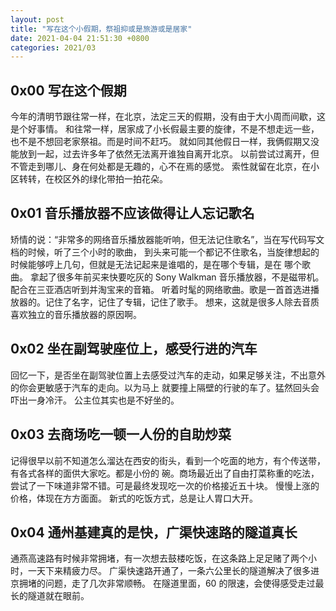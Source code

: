 ```yaml
---
layout: post
title: "写在这个小假期，祭祖抑或是旅游或是居家"
date: 2021-04-04 21:51:30 +0800
categories: 2021/03
---
```


## 0x00 写在这个假期

今年的清明节跟往常一样，在北京，法定三天的假期，没有由于大小周而间歇，这是个好事情。
和往常一样，居家成了小长假最主要的旋律，不是不想走远一些，也不是不想回老家祭祖。而是时间不赶巧。
就如同其他假日一样，我俩假期又没能放到一起，过去许多年了依然无法离开谁独自离开北京。
以前尝试过离开，但不管走到哪儿、身在何处都是无趣的，心不在焉的感觉。
索性就留在北京，在小区转转，在校区外的绿化带拍一拍花朵。

## 0x01 音乐播放器不应该做得让人忘记歌名

矫情的说：“非常多的网络音乐播放器能听响，但无法记住歌名”，当在写代码写文档的时候，听了三个小时的歌曲，
到头来可能一个都记不住歌名，当旋律想起的时候能够哼上几句，但就是无法记起来是谁唱的，是在哪个专辑，是在
哪个歌曲。
拿起了很多年前买来快要吃灰的 Sony Walkman 音乐播放器，不是磁带机。配合在三亚酒店听到并淘宝来的音箱。
听着时髦的网络歌曲。歌是一首首选进播放器的。记住了名字，记住了专辑，记住了歌手。
想来，这就是很多人除去音质喜欢独立的音乐播放器的原因啊。

## 0x02 坐在副驾驶座位上，感受行进的汽车

回忆一下，是否坐在副驾驶位置上去感受过汽车的走动，如果足够关注，不出意外的你会更敏感于汽车的走向。以为马上
就要撞上隔壁的行驶的车了。猛然回头会吓出一身冷汗。
公主位其实也是不好坐的。

## 0x03 去商场吃一顿一人份的自助炒菜

记得很早以前不知道怎么溜达在西安的街头，看到一个吃面的地方，有个传送带，有各式各样的面供大家吃。都是小份的
碗。商场最近出了自由打菜称重的吃法，尝试了一下味道非常不错。可是最终发现吃一次的价格接近五十块。
慢慢上涨的价格，体现在方方面面。
新式的吃饭方式，总是让人胃口大开。

## 0x04 通州基建真的是快，广渠快速路的隧道真长

通燕高速路有时候非常拥堵，有一次想去鼓楼吃饭，在这条路上足足赌了两个小时，一天下来精疲力尽。
广渠快速路开通了，一条六公里长的隧道解决了很多进京拥堵的问题，走了几次非常顺畅。
在隧道里面，60 的限速，会使得感受走过最长的隧道就在眼前。
